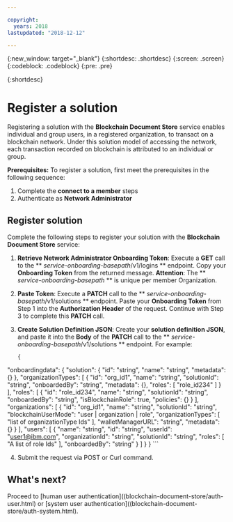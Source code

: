 ```yaml
---

copyright:
  years: 2018
lastupdated: "2018-12-12"

---
```


{:new_window: target="_blank"}
{:shortdesc: .shortdesc}
{:screen: .screen}
{:codeblock: .codeblock}
{:pre: .pre}

{:shortdesc}

# Register a solution

Registering a solution with the **Blockchain Document Store** service enables individual and group users, in a registered organization, to transact on a blockchain network. Under this solution model of accessing the network, each
transaction recorded on blockchain is attributed to an individual or group.

**Prerequisites:**  To register a solution, first meet the prerequisites in the following sequence:
1. Complete the **connect to a member** steps  
2. Authenticate as **Network Administrator**  

## Register solution

Complete the following steps to register your solution with the **Blockchain Document Store** service:

1. **Retrieve Network Administrator Onboarding Token**: Execute a **GET** call to the ** *service-onboarding-basepath*/v1/logins ** endpoint. Copy your **Onboarding Token** from the returned message. **Attention**: The ** *service-onboarding-basepath* ** is unique per member Organization.

2. **Paste Token**: Execute a **PATCH** call to the ** *service-onboarding-basepath*/v1/solutions ** endpoint. Paste your **Onboarding Token** from Step 1 into the **Authorization Header** of the request. Continue with Step 3 to complete this **PATCH** call.

3. **Create Solution Definition JSON**: Create your **solution definition JSON**, and paste it into the **Body** of the **PATCH** call to the ** *service-onboarding-basepath*/v1/solutions ** endpoint. For example:
    ```
    {
  "onboardingdata": {
    "solution": {
      "id": "string",
      "name": "string",
      "metadata": {}
    },
    "organizationTypes": [
      {
        "id": "org_id1",
        "name": "string",
        "solutionId": "string",
        "onboardedBy": "string",
        "metadata": {},
        "roles": [
          "role_id234"
        ]
      }
    ],
    "roles": [
      {
        "id": "role_id234",
        "name": "string",
        "solutionId": "string",
        "onboardedBy": "string",
        "isBlockchainRole": true,
        "policies": {}
      }
    ],
    "organizations": [
      {
        "id": "org_id1",
        "name": "string",
        "solutionId": "string",
        "blockchainUserMode": "user | organization | role",
        "organizationTypes": [
          "list of organizationType Ids"
        ],
        "walletManagerURL": "string",
        "metadata": {}
      }
    ],
    "users": [
      {
        "name": "string",
        "id": "string",
        "userId": "user1@ibm.com",
        "organizationId": "string",
        "solutionId": "string",
        "roles": [
          "A list of role Ids"
        ],
        "onboardedBy": "string"
      }
    ]
  }
}
    ```

4. Submit the request via POST or Curl command.

## What's next?
Proceed to [human user authentication]((blockchain-document-store/auth-user.html) or [system user authentication]((blockchain-document-store/auth-system.html).

